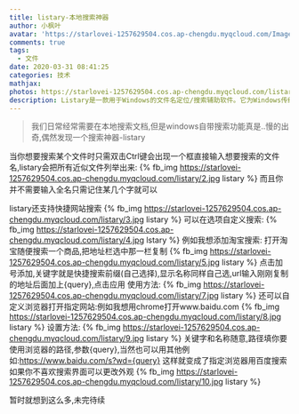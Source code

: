 ```yaml
---
title: listary-本地搜索神器
author: 小枫叶
avatar: 'https://starlovei-1257629504.cos.ap-chengdu.myqcloud.com/Image/78468086_p0.png'
comments: true
tags:
  - 文件
date: 2020-03-31 08:41:25
categories: 技术
mathjax:
photos: https://starlovei-1257629504.cos.ap-chengdu.myqcloud.com/listary/photos.png
description: Listary是一款用于Windows的文件名定位/搜索辅助软件。它为Windows传统低效的文件打开/保存对话框提供了便捷、人性化的文件（夹）定位方式，同时改善了常见文件管理器中文件夹切换的效率。
---
```

> 我们日常经常需要在本地搜索文档,但是windows自带搜索功能真是..慢的出奇,偶然发现一个搜索神器-listary

当你想要搜索某个文件时只需双击Ctrl键会出现一个框直接输入想要搜索的文件名,listary会把所有近似文件列举出来:
{% fb_img https://starlovei-1257629504.cos.ap-chengdu.myqcloud.com/listary/2.jpg listary %}
而且你并不需要输入全名只需记住某几个字就可以

listary还支持快捷网站搜索
{% fb_img https://starlovei-1257629504.cos.ap-chengdu.myqcloud.com/listary/3.jpg listary %}
可以在选项自定义搜索:
{% fb_img https://starlovei-1257629504.cos.ap-chengdu.myqcloud.com/listary/4.jpg lstary %}
例如我想添加淘宝搜索:
打开淘宝随便搜索一个商品,把地址栏选中那一栏复制
{% fb_img https://starlovei-1257629504.cos.ap-chengdu.myqcloud.com/listary/5.jpg listary %}
点击加号添加,关键字就是快捷搜索前缀(自己选择),显示名称同样自己选,url输入刚刚复制的地址后面加上{query},点击应用
使用方法:
{% fb_img https://starlovei-1257629504.cos.ap-chengdu.myqcloud.com/listary/7.jpg listary %}
还可以自定义浏览器打开指定网站:例如我想用chrome打开www.baidu.com
{% fb_img https://starlovei-1257629504.cos.ap-chengdu.myqcloud.com/listary/8.jpg listary %}
设置方法:
{% fb_img https://starlovei-1257629504.cos.ap-chengdu.myqcloud.com/listary/9.jpg listary %}
关键字和名称随意,路径填你要使用浏览器的路径,参数{query},当然也可以用其他例如:https://www.baidu.com/s?wd={query} 这样就变成了指定浏览器用百度搜索
如果你不喜欢搜索界面可以更改外观
{% fb_img https://starlovei-1257629504.cos.ap-chengdu.myqcloud.com/listary/10.jpg listary %}

暂时就想到这么多,未完待续